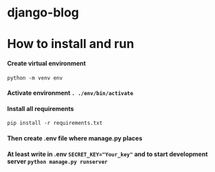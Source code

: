 # django-blog
# How to install and run

#### Create virtual environment

`python -m venv env`
#### Activate environment `. ./env/bin/activate`
#### Install all requirements
`pip install -r requirements.txt`

#### Then create .env file where manage.py places
#### At least write in .env `SECRET_KEY="Your_key"` and to start development server `python manage.py runserver`

